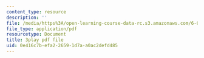 ```yaml
---
content_type: resource
description: ''
file: /media/https%3A/open-learning-course-data-rc.s3.amazonaws.com/6-004-computation-structures-spring-2017/0e416c7befa226591d7aa0ac2defd485_m_G3z-C1C2g.pdf
file_type: application/pdf
resourcetype: Document
title: 3play pdf file
uid: 0e416c7b-efa2-2659-1d7a-a0ac2defd485
---
```

